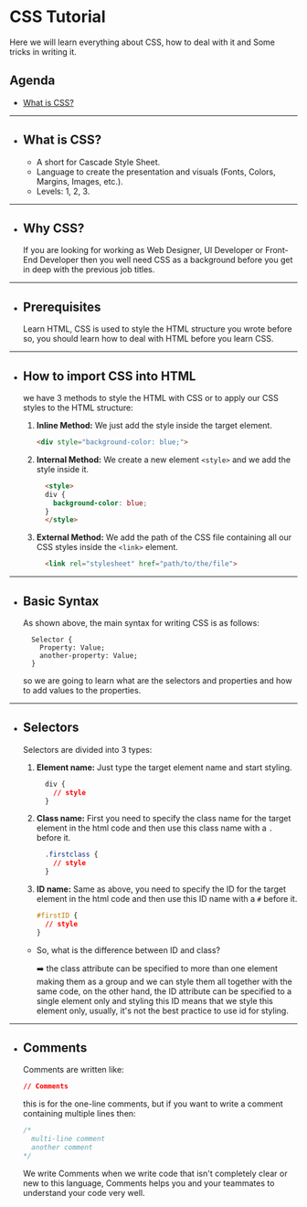 # CSS Tutorial

  Here we will learn everything about CSS, how to deal with it and Some tricks in writing it.

## Agenda

- [What is CSS?](https://github.com/nadamedhat27/Full-Stack/tree/main/Front-End/CSS#what-is-CSS)


----------------------------------------------------------------

- ## What is CSS?

  - A short for Cascade Style Sheet.
  - Language to create the presentation and visuals (Fonts, Colors, Margins, Images, etc.).
  - Levels: 1, 2, 3.


----------------------------------------------------------------

- ## Why CSS?
  
  If you are looking for working as Web Designer, UI Developer or Front-End Developer then you well need CSS as a background before you get in deep with the previous job titles.

----------------------------------------------------------------

- ## Prerequisites
  
  Learn HTML, CSS is used to style the HTML structure you wrote before so, you should learn how to deal with HTML before you learn CSS.

----------------------------------------------------------------

- ## How to import CSS into HTML
  
  we have 3 methods to style the HTML with CSS or to apply our CSS styles to the HTML structure:
  
  1. **Inline Method:** We just add the style inside the target element.
      
      ```html
      <div style="background-color: blue;">
      ```

  2. **Internal Method:** We create a new element `<style>` and we add the style inside it.
      ```html
        <style>
        div {
          background-color: blue;
        } 
        </style>
      ```
  3. **External Method:** We add the path of the CSS file containing all our CSS styles inside the `<link>` element. 
      ```html 
        <link rel="stylesheet" href="path/to/the/file">
      ```

----------------------------------------------------------------

- ## Basic Syntax
  As shown above, the main syntax for writing CSS is as follows:
  
  ```
    Selector {
      Property: Value;
      another-property: Value;
    }
  ```
  so we are going to learn what are the selectors and properties and how to add values to the properties.

----------------------------------------------------------------

- ## Selectors
  Selectors are divided into 3 types:
  
  1. **Element name:** Just type the target element name and start styling.
      
      ```css 
        div {
          // style
        }
      ```
  2. **Class name:** First you need to specify the class name for the target element in the html code and then use this class name with a `.` before it.
      ```css
        .firstclass {
          // style
        }
      ``` 
  3. **ID name:** Same as above, you need to specify the ID for the target element in the html code and then use this ID name with a `#` before it.
      ```css
      #firstID {
        // style
      }
      ```

  - So, what is the difference between ID and class?

    :arrow_right: the class attribute can be specified to more than one element making them as a group and we can style them all together with the same code, on the other hand, the ID attribute can be specified to a single element only and styling this ID means that we style this element only, usually, it's not the best practice to use id for styling.

----------------------------------------------------------------

- ## Comments

   Comments are written like:
  
    ```css
    // Comments  
    ```
    this is for the one-line comments, but if you want to write a comment containing multiple lines then:

    ```css
    /* 
      multi-line comment
      another comment
    */
    ```
    We write Comments when we write code that isn't completely clear or new to this language, Comments helps you and your teammates to understand your code very well.